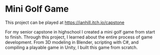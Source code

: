 # Mini Golf Game

This project can be played at https://ianhill.itch.io/capstone

For my senior capstone in highschool I created a mini golf game from start to finish. Through this project, I learned about the entire process of game development. From 3D modeling in Blender, scripting with C#, and compiling a playable game in Unity, I built this game from scratch.
